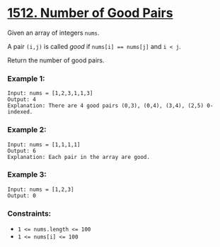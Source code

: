 # [1512. Number of Good Pairs](https://leetcode.com/problems/number-of-good-pairs/)

Given an array of integers `nums`.

A pair `(i,j)` is called _good_ if `nums[i] == nums[j]` and `i < j`.

Return the number of good pairs.

### Example 1:

```
Input: nums = [1,2,3,1,1,3]
Output: 4
Explanation: There are 4 good pairs (0,3), (0,4), (3,4), (2,5) 0-indexed.
```

### Example 2:

```
Input: nums = [1,1,1,1]
Output: 6
Explanation: Each pair in the array are good.
```

### Example 3:

```
Input: nums = [1,2,3]
Output: 0
```

### Constraints:

- `1 <= nums.length <= 100`
- `1 <= nums[i] <= 100`
